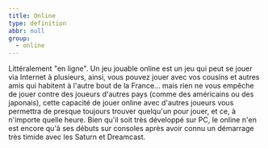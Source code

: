 ```yaml
---
title: Online
type: definition
abbr: null
group:
  - online
---
```

Littéralement "en ligne". Un jeu jouable online est un jeu qui peut se jouer via Internet à plusieurs, ainsi, vous pouvez jouer avec vos cousins et autres amis qui habitent à l'autre bout de la France... mais rien ne vous empêche de jouer contre des joueurs d'autres pays (comme des américains ou des japonais), cette capacité de jouer online avec d'autres joueurs vous permettra de presque toujours trouver quelqu'un pour jouer, et ce, à n'importe quelle heure. Bien qu'il soit très développé sur PC, le online n'en est encore qu'à ses débuts sur consoles après avoir connu un démarrage très timide avec les Saturn et Dreamcast.
